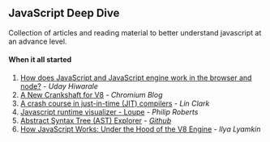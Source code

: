 ## JavaScript Deep Dive

Collection of articles and reading material to better understand javascript at an advance level.

#### When it all started

1. [How does JavaScript and JavaScript engine work in the browser and node?](https://medium.com/jspoint/how-javascript-works-in-browser-and-node-ab7d0d09ac2f) *- Uday Hiwarale*
2. [A New Crankshaft for V8](https://blog.chromium.org/2010/12/new-crankshaft-for-v8.html) *- Chromium Blog*
3. [A crash course in just-in-time (JIT) compilers](https://hacks.mozilla.org/2017/02/a-crash-course-in-just-in-time-jit-compilers/) *- Lin Clark*
4. [Javascript runtime visualizer - Loupe](http://latentflip.com/loupe/?code=ZnVuY3Rpb24gcHJpbnRIZWxsbygpIHsKICAgIGNvbnNvbGUubG9nKCdIZWxsbyBmcm9tIGJheicpOwp9CgpmdW5jdGlvbiBiYXooKSB7CiAgICBzZXRUaW1lb3V0KHByaW50SGVsbG8sIDMwMDApOwp9CgpmdW5jdGlvbiBiYXIoKSB7CiAgICBiYXooKTsKfQoKZnVuY3Rpb24gZm9vKCkgewogICAgYmFyKCk7Cn0KCmZvbygpOw%3D%3D!!!PGJ1dHRvbj5DbGljayBtZSE8L2J1dHRvbj4%3D) *- Philip Roberts*
5. [Abstract Syntax Tree (AST) Explorer](https://astexplorer.net/) *- [Github](https://github.com/fkling/astexplorer)*
6. [How JavaScript Works: Under the Hood of the V8 Engine](https://www.freecodecamp.org/news/javascript-under-the-hood-v8/) *- Ilya Lyamkin*

